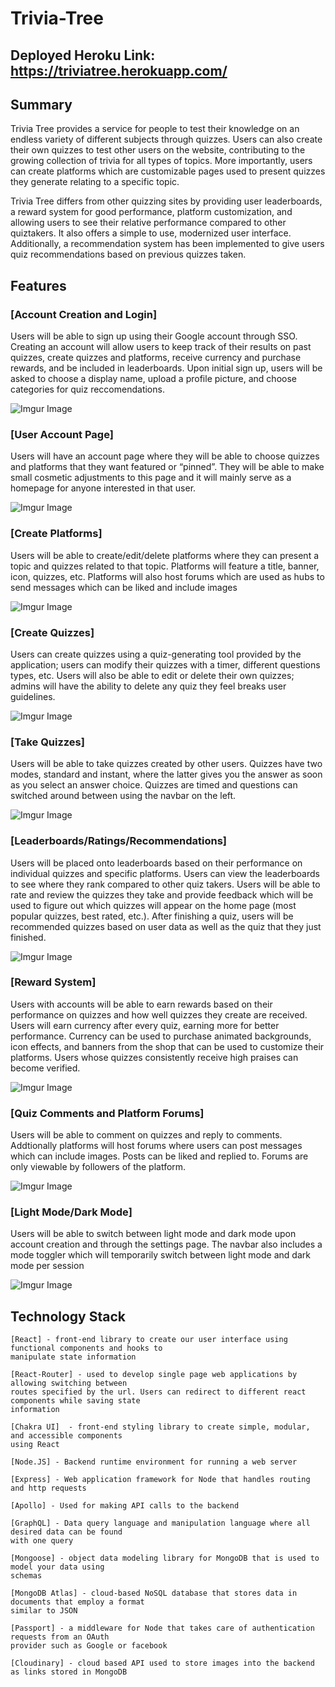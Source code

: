 # Trivia-Tree

## Deployed Heroku Link: https://triviatree.herokuapp.com/

## Summary
Trivia Tree provides a service for people to test their knowledge on an endless variety of different 
subjects through quizzes. Users can also create their own quizzes to test other users on the website, 
contributing to the growing collection of trivia for all types of topics. More importantly, users can 
create platforms which are customizable pages used to present quizzes they generate relating to a specific topic.

Trivia Tree differs from other quizzing sites by providing user leaderboards, a reward system for good performance, 
platform customization, and allowing users to see their relative performance compared to  other quiztakers. It also 
offers a simple to use, modernized user interface. Additionally, a recommendation system has been implemented to give
users quiz recommendations based on previous quizzes taken. 

## Features

### [Account Creation and Login]
Users will be able to sign up using their Google account through SSO. Creating an account will allow users to keep track of 
their results on past quizzes, create quizzes and platforms, receive currency and purchase rewards, and be included in leaderboards. 
Upon initial sign up, users will be asked to choose a display name, upload a profile picture, and choose categories for quiz reccomendations.

![Imgur Image](https://i.imgur.com/bXbxJXn.png)

### [User Account Page]
Users will have an account page where they will be able to choose quizzes and platforms that they want featured or “pinned”. 
They will be able to make small cosmetic adjustments to this page and it will mainly serve as a homepage for anyone interested in that user. 

![Imgur Image](https://i.imgur.com/bHwKKoD.png)

### [Create Platforms]
Users will be able to create/edit/delete platforms where they can present a topic and quizzes related to that topic. Platforms will 
feature a title, banner, icon, quizzes, etc. Platforms will also host forums which are used as hubs to send messages which can be liked
and include images

![Imgur Image](https://i.imgur.com/urraY1a.png)

### [Create Quizzes] 
Users can create quizzes using a quiz-generating tool provided by the application; users can modify their quizzes with a timer, different 
questions types, etc. Users will also be able to edit or delete their own quizzes; admins will have the ability to delete any quiz they feel 
breaks user guidelines.

![Imgur Image](https://i.imgur.com/smvU4hV.png)

### [Take Quizzes]
Users will be able to take quizzes created by other users. Quizzes have two modes, standard and instant, where the latter gives you the answer as soon
as you select an answer choice. Quizzes are timed and questions can switched around between using the navbar on the left. 

![Imgur Image](https://i.imgur.com/7hF82zh.png)

### [Leaderboards/Ratings/Recommendations]
Users will be placed onto leaderboards based on their performance on individual quizzes and specific platforms. Users can view the leaderboards
to see where they rank compared to other quiz takers. Users will be able to rate and review the quizzes they take and provide feedback which will be
used to figure out which quizzes will appear on the home page (most popular quizzes, best rated, etc.). After finishing a quiz, users will be recommended 
quizzes based on user data as well as the quiz that they just finished.

![Imgur Image](https://i.imgur.com/N3RtLkt.png)

### [Reward System]
Users with accounts will be able to earn rewards based on their performance on quizzes and how well quizzes they create are received. 
Users will earn currency after every quiz, earning more for better performance. Currency can be used to purchase animated backgrounds, icon effects, and
banners from the shop that can be used to customize their platforms. Users whose quizzes consistently receive high praises can become verified. 

![Imgur Image](https://i.imgur.com/Kh0EKuv.png)

### [Quiz Comments and Platform Forums]
Users will be able to comment on quizzes and reply to comments. Addtionally platforms will host forums where users can post messages which can include 
images. Posts can be liked and replied to. Forums are only viewable by followers of the platform. 

![Imgur Image](https://i.imgur.com/VvkfwLG.png)

### [Light Mode/Dark Mode]
Users will be able to switch between light mode and dark mode upon account creation and through the settings page. The navbar also includes a mode toggler
which will temporarily switch between light mode and dark mode per session

![Imgur Image](https://i.imgur.com/qcPdKQT.png)

## Technology Stack
	[React] - front-end library to create our user interface using functional components and hooks to 
	manipulate state information 
  
	[React-Router] - used to develop single page web applications by allowing switching between
	routes specified by the url. Users can redirect to different react components while saving state
	information
  
	[Chakra UI]  - front-end styling library to create simple, modular, and accessible components 
	using React 
  
  	[Node.JS] - Backend runtime environment for running a web server
    
	[Express] - Web application framework for Node that handles routing and http requests
  
	[Apollo] - Used for making API calls to the backend
  
	[GraphQL] - Data query language and manipulation language where all desired data can be found 
	with one query
  
	[Mongoose] - object data modeling library for MongoDB that is used to model your data using
	schemas 
  
	[MongoDB Atlas] - cloud-based NoSQL database that stores data in documents that employ a format
	similar to JSON
  
	[Passport] - a middleware for Node that takes care of authentication requests from an OAuth 
	provider such as Google or facebook
  
  	[Cloudinary] - cloud based API used to store images into the backend as links stored in MongoDB




